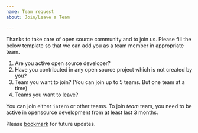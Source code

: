 ```yaml
---
name: Team request
about: Join/Leave a Team

---
```


Thanks to take care of open source community and to join us. Please fill the below template so that we can add you as a team member in appropriate team.

1. Are you active open source developer?
2. Have you contributed in any open source project which is not created by you?
3. Team you want to join? (You can join up to 5 teams. But one team at a time)
4. Teams you want to leave?

You can join either `intern` or other teams.
To join *team* team, you need to be active in opensource development from at least last 3 months.

Please [bookmark](https://github.com/socialat/team/stargazers) for future updates.
